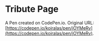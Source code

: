 # Tribute Page

A Pen created on CodePen.io. Original URL: [https://codepen.io/koiralas/pen/jOYMeRv](https://codepen.io/koiralas/pen/jOYMeRv).


